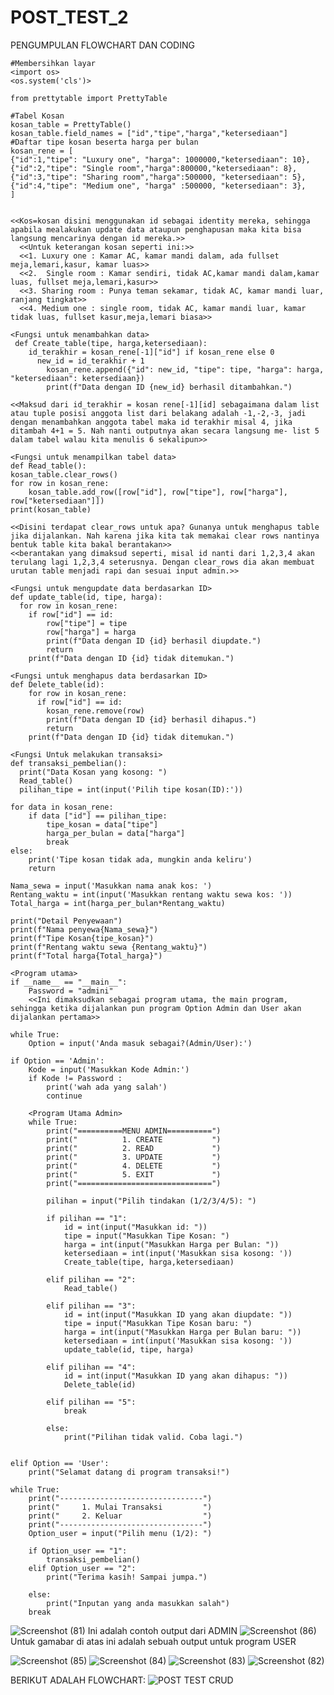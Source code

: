 # POST_TEST_2
PENGUMPULAN FLOWCHART DAN CODING

    #Membersihkan layar
    <import os>
    <os.system('cls')>

    from prettytable import PrettyTable

    #Tabel Kosan
    kosan_table = PrettyTable()
    kosan_table.field_names = ["id","tipe","harga","ketersediaan"]
    #Daftar tipe kosan beserta harga per bulan
    kosan_rene = [
    {"id":1,"tipe": "Luxury one", "harga": 1000000,"ketersediaan": 10},
    {"id":2,"tipe": "Single room","harga":800000,"ketersediaan": 8},
    {"id":3,"tipe": "Sharing room","harga":500000, "ketersediaan": 5},
    {"id":4,"tipe": "Medium one", "harga" :500000, "ketersediaan": 3},
    ]


    <<Kos=kosan disini menggunakan id sebagai identity mereka, sehingga apabila mealakukan update data ataupun penghapusan maka kita bisa langsung mencarinya dengan id mereka.>>
      <<Untuk keterangan kosan seperti ini:>>
      <<1. Luxury one : Kamar AC, kamar mandi dalam, ada fullset meja,lemari,kasur, kamar luas>>
      <<2.  Single room : Kamar sendiri, tidak AC,kamar mandi dalam,kamar luas, fullset meja,lemari,kasur>>
      <<3. Sharing room : Punya teman sekamar, tidak AC, kamar mandi luar, ranjang tingkat>>
      <<4. Medium one : single room, tidak AC, kamar mandi luar, kamar tidak luas, fullset kasur,meja,lemari biasa>>

    <Fungsi untuk menambahkan data>
     def Create_table(tipe, harga,ketersediaan):
        id_terakhir = kosan_rene[-1]["id"] if kosan_rene else 0
          new_id = id_terakhir + 1
            kosan_rene.append({"id": new_id, "tipe": tipe, "harga": harga, "ketersediaan": ketersediaan})
            print(f"Data dengan ID {new_id} berhasil ditambahkan.") 
    
    <<Maksud dari id_terakhir = kosan rene[-1][id] sebagaimana dalam list atau tuple posisi anggota list dari belakang adalah -1,-2,-3, jadi dengan menambahkan anggota tabel maka id terakhir misal 4, jika ditambah 4+1 = 5. Nah nanti outputnya akan secara langsung me- list 5 dalam tabel walau kita menulis 6 sekalipun>>

    <Fungsi untuk menampilkan tabel data>
    def Read_table():
    kosan_table.clear_rows()
    for row in kosan_rene:
        kosan_table.add_row([row["id"], row["tipe"], row["harga"], row["ketersediaan"]])
    print(kosan_table)
  
    <<Disini terdapat clear_rows untuk apa? Gunanya untuk menghapus table jika dijalankan. Nah karena jika kita tak memakai clear rows nantinya bentuk table kita bakal berantakan>>
    <<berantakan yang dimaksud seperti, misal id nanti dari 1,2,3,4 akan terulang lagi 1,2,3,4 seterusnya. Dengan clear_rows dia akan membuat urutan table menjadi rapi dan sesuai input admin.>>

    <Fungsi untuk mengupdate data berdasarkan ID>
    def update_table(id, tipe, harga):
      for row in kosan_rene:
        if row["id"] == id:
            row["tipe"] = tipe
            row["harga"] = harga
            print(f"Data dengan ID {id} berhasil diupdate.")
            return
        print(f"Data dengan ID {id} tidak ditemukan.")

    <Fungsi untuk menghapus data berdasarkan ID>
    def Delete_table(id):
        for row in kosan_rene:
          if row["id"] == id:
            kosan_rene.remove(row)
            print(f"Data dengan ID {id} berhasil dihapus.")
            return
        print(f"Data dengan ID {id} tidak ditemukan.")

    <Fungsi Untuk melakukan transaksi>
    def transaksi_pembelian():
      print("Data Kosan yang kosong: ")
      Read_table()
      pilihan_tipe = int(input('Pilih tipe kosan(ID):'))

    for data in kosan_rene:
        if data ["id"] == pilihan_tipe:
            tipe_kosan = data["tipe"]
            harga_per_bulan = data["harga"]
            break
    else:
        print('Tipe kosan tidak ada, mungkin anda keliru')
        return
    
    Nama_sewa = input('Masukkan nama anak kos: ')
    Rentang_waktu = int(input('Masukkan rentang waktu sewa kos: '))
    Total_harga = int(harga_per_bulan*Rentang_waktu)

    print("Detail Penyewaan")
    print(f"Nama penyewa{Nama_sewa}")
    print(f"Tipe Kosan{tipe_kosan}")
    print(f"Rentang waktu sewa {Rentang_waktu}")
    print(f"Total harga{Total_harga}")

    <Program utama>
    if __name__ == "__main__":
        Password = "admini"
        <<Ini dimaksudkan sebagai program utama, the main program, sehingga ketika dijalankan pun program Option Admin dan User akan dijalankan pertama>>

    while True:
        Option = input('Anda masuk sebagai?(Admin/User):')

    if Option == 'Admin':
        Kode = input('Masukkan Kode Admin:')
        if Kode != Password : 
            print('wah ada yang salah')
            continue

        <Program Utama Admin>
        while True:
            print("==========MENU ADMIN==========")
            print("          1. CREATE           ")
            print("          2. READ             ")
            print("          3. UPDATE           ")
            print("          4. DELETE           ")
            print("          5. EXIT             ")
            print("==============================")

            pilihan = input("Pilih tindakan (1/2/3/4/5): ")

            if pilihan == "1":
                id = int(input("Masukkan id: "))
                tipe = input("Masukkan Tipe Kosan: ")
                harga = int(input("Masukkan Harga per Bulan: "))
                ketersediaan = int(input('Masukkan sisa kosong: '))
                Create_table(tipe, harga,ketersediaan)
        
            elif pilihan == "2":
                Read_table()

            elif pilihan == "3":
                id = int(input("Masukkan ID yang akan diupdate: "))
                tipe = input("Masukkan Tipe Kosan baru: ")
                harga = int(input("Masukkan Harga per Bulan baru: "))
                ketersediaan = int(input('Masukkan sisa kosong: '))
                update_table(id, tipe, harga)

            elif pilihan == "4":
                id = int(input("Masukkan ID yang akan dihapus: "))
                Delete_table(id)

            elif pilihan == "5":
                break

            else:
                print("Pilihan tidak valid. Coba lagi.")
                

    elif Option == 'User':
        print("Selamat datang di program transaksi!")

    while True:
        print("--------------------------------")
        print("     1. Mulai Transaksi         ")
        print("     2. Keluar                  ")
        print("--------------------------------")
        Option_user = input("Pilih menu (1/2): ")

        if Option_user == "1":
            transaksi_pembelian()
        elif Option_user == "2":
            print("Terima kasih! Sampai jumpa.")

        else:
            print("Inputan yang anda masukkan salah")
        break






![Screenshot (81)](https://github.com/IreneMNS/POST_TEST_2/assets/144671469/0040fe9a-428a-44d5-8148-94de3c48dedc)
Ini adalah contoh output dari ADMIN
![Screenshot (86)](https://github.com/IreneMNS/POST_TEST_2/assets/144671469/84a912e9-7504-4948-866d-50125443b18f)
Untuk gamabar di atas ini adalah sebuah output untuk program USER


![Screenshot (85)](https://github.com/IreneMNS/POST_TEST_2/assets/144671469/7ac7e3c5-13f5-4743-8c44-848e9644e998)
![Screenshot (84)](https://github.com/IreneMNS/POST_TEST_2/assets/144671469/3a61440c-9f27-4263-8819-58d4e2f712d1)
![Screenshot (83)](https://github.com/IreneMNS/POST_TEST_2/assets/144671469/732022d1-9b8c-4c87-a3a6-69fe3344a446)
![Screenshot (82)](https://github.com/IreneMNS/POST_TEST_2/assets/144671469/27bc74fb-2e0f-47e6-911c-500a5c36fb96)



BERIKUT ADALAH FLOWCHART:
![POST TEST CRUD](https://github.com/IreneMNS/POST_TEST_2/assets/144671469/69f2403f-1d55-49e4-b05b-fef44e036e16)

    
